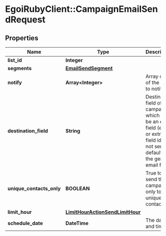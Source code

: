 # EgoiRubyClient::CampaignEmailSendRequest

## Properties
Name | Type | Description | Notes
------------ | ------------- | ------------- | -------------
**list_id** | **Integer** |  | 
**segments** | [**EmailSendSegment**](EmailSendSegment.md) |  | 
**notify** | **Array&lt;Integer&gt;** | Array of IDs of the users to notify | [optional] 
**destination_field** | **String** | Destination field of this campaign, which must be an email field (email or extra field id).                         If not sent, defaults to the general email field | [optional] 
**unique_contacts_only** | **BOOLEAN** | True to send the campaign only to unique contacts | [optional] [default to false]
**limit_hour** | [**LimitHourActionSendLimitHour**](LimitHourActionSendLimitHour.md) |  | [optional] 
**schedule_date** | **DateTime** | The date and time | [optional] 



